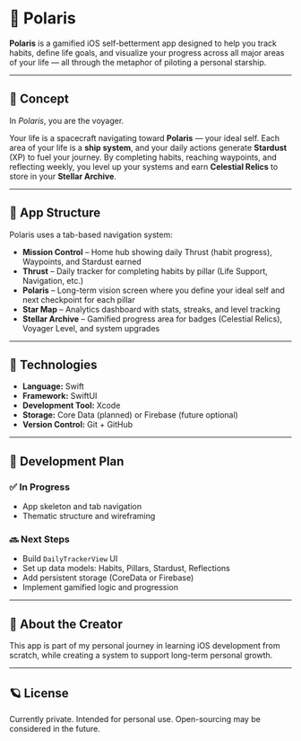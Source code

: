 # 🌌 Polaris

**Polaris** is a gamified iOS self-betterment app designed to help you track habits, define life goals, and visualize your progress across all major areas of your life — all through the metaphor of piloting a personal starship.

---

## 🚀 Concept

In *Polaris*, you are the voyager.

Your life is a spacecraft navigating toward **Polaris** — your ideal self. Each area of your life is a **ship system**, and your daily actions generate **Stardust** (XP) to fuel your journey. By completing habits, reaching waypoints, and reflecting weekly, you level up your systems and earn **Celestial Relics** to store in your **Stellar Archive**.

---

## 🧭 App Structure

Polaris uses a tab-based navigation system:

- **Mission Control** – Home hub showing daily Thrust (habit progress), Waypoints, and Stardust earned
- **Thrust** – Daily tracker for completing habits by pillar (Life Support, Navigation, etc.)
- **Polaris** – Long-term vision screen where you define your ideal self and next checkpoint for each pillar
- **Star Map** – Analytics dashboard with stats, streaks, and level tracking
- **Stellar Archive** – Gamified progress area for badges (Celestial Relics), Voyager Level, and system upgrades

---

## 🧱 Technologies

- **Language:** Swift
- **Framework:** SwiftUI
- **Development Tool:** Xcode
- **Storage:** Core Data (planned) or Firebase (future optional)
- **Version Control:** Git + GitHub

---

## 🔧 Development Plan

### ✅ In Progress
- App skeleton and tab navigation
- Thematic structure and wireframing

### 🔜 Next Steps
- Build `DailyTrackerView` UI
- Set up data models: Habits, Pillars, Stardust, Reflections
- Add persistent storage (CoreData or Firebase)
- Implement gamified logic and progression

---

## 🧠 About the Creator

This app is part of my personal journey in learning iOS development from scratch, while creating a system to support long-term personal growth.

---

## 🪐 License

Currently private. Intended for personal use. Open-sourcing may be considered in the future.
